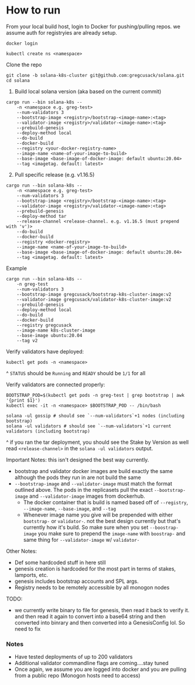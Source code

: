 # How to run
From your local build host, login to Docker for pushing/pulling repos. we assume auth for registryies are already setup.
```
docker login
```

```
kubectl create ns <namespace>
```

Clone the repo
```
git clone -b solana-k8s-cluster git@github.com:gregcusack/solana.git
cd solana
```

1) Build local solana version (aka based on the current commit)
```
cargo run --bin solana-k8s --
    -n <namespace e.g. greg-test>
    --num-validators 3
    --bootstrap-image <registry>/bootstrap-<image-name>:<tag>
    --validator-image <registry>/validator-<image-name>:<tag>
    --prebuild-genesis
    --deploy-method local
    --do-build
    --docker-build
    --registry <your-docker-registry-name>
    --image-name <name-of-your-image-to-build>
    --base-image <base-image-of-docker-image: default ubuntu:20.04>
    --tag <imagetag. default: latest>
```

2) Pull specific release (e.g. v1.16.5)
```
cargo run --bin solana-k8s --
    -n <namespace e.g. greg-test>
    --num-validators 3
    --bootstrap-image <registry>/bootstrap-<image-name>:<tag>
    --validator-image <registry>/validator-<image-name>:<tag>
    --prebuild-genesis
    --deploy-method tar
    --release-channel <release-channel. e.g. v1.16.5 (must prepend with 'v')>
    --do-build
    --docker-build
    --registry <docker-registry>
    --image-name <name-of-your-image-to-build>
    --base-image <base-image-of-docker-image: default ubuntu:20.04>
    --tag <imagetag. default: latest>
```

Example
```
cargo run --bin solana-k8s --
    -n greg-test
    --num-validators 3
    --bootstrap-image gregcusack/bootstrap-k8s-cluster-image:v2
    --validator-image gregcusack/validator-k8s-cluster-image:v2
    --prebuild-genesis
    --deploy-method local
    --do-build
    --docker-build
    --registry gregcusack
    --image-name k8s-cluster-image
    --base-image ubuntu:20.04
    --tag v2
```

Verify validators have deployed:
```
kubectl get pods -n <namespace>
```
^ `STATUS` should be `Running` and `READY` should be `1/1` for all

Verify validators are connected properly:
```
BOOTSTRAP_POD=$(kubectl get pods -n greg-test | grep bootstrap | awk '{print $1}')
kubectl exec -it -n <namespace> $BOOTSTRAP_POD -- /bin/bash

solana -ul gossip # should see `--num-validators`+1 nodes (including bootstrap)
solana -ul validators # should see `--num-validators`+1 current validators (including bootstrap)
```
^ if you ran the tar deployment, you should see the Stake by Version as well read `<release-channel>` in the `solana -ul validators` output.

Important Notes: this isn't designed the best way currently.
- bootstrap and validator docker images are build exactly the same although the pods they run in are not build the same
- `--bootstrap-image` and `--validator-image` must match the format outlined above. The pods in the replicasets pull the exact `--bootstrap-image` and `--validator-image` images from dockerhub.
    - The docker container that is build is named based off of `--registry`, `--image-name`, `--base-image`, and `--tag`
    - Whenever image name you give will be prepended with either `bootstrap-` or `validator-`. not the best design currently but that's currently how it's build.
    So make sure when you set `--boostrap-image` you make sure to prepend the `image-name` with `boostrap-` and same thing for `--validator-image` w/ `validator-`

Other Notes:
- Def some hardcoded stuff in here still
- genesis creation is hardcoded for the most part in terms of stakes, lamports, etc.
- genesis includes bootstrap accounts and SPL args.
- Registry needs to be remotely accessible by all monogon nodes

TODO:
- we currently write binary to file for genesis, then read it back to verify it. and then read it again to convert into a base64 string and then converted into binrary and then converted into a GenesisConfig lol. So need to fix

### Notes
- Have tested deployments of up to 200 validators
- Additional validator commandline flags are coming....stay tuned
- Once again, we assume you are logged into docker and you are pulling from a public repo (Monogon hosts need to access)